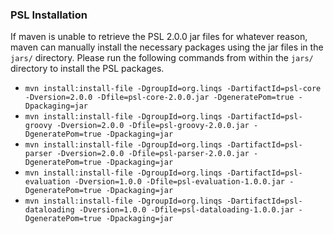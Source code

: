### PSL Installation ###

If maven is unable to retrieve the PSL 2.0.0 jar files for whatever reason, maven can manually install the necessary packages using the jar files in the `jars/` directory. Please run the following commands from within the `jars/` directory to install the PSL packages.

* `mvn install:install-file -DgroupId=org.linqs -DartifactId=psl-core -Dversion=2.0.0 -Dfile=psl-core-2.0.0.jar -DgeneratePom=true -Dpackaging=jar`
* `mvn install:install-file -DgroupId=org.linqs -DartifactId=psl-groovy -Dversion=2.0.0 -Dfile=psl-groovy-2.0.0.jar -DgeneratePom=true -Dpackaging=jar`
* `mvn install:install-file -DgroupId=org.linqs -DartifactId=psl-parser -Dversion=2.0.0 -Dfile=psl-parser-2.0.0.jar -DgeneratePom=true -Dpackaging=jar`
* `mvn install:install-file -DgroupId=org.linqs -DartifactId=psl-evaluation -Dversion=1.0.0 -Dfile=psl-evaluation-1.0.0.jar -DgeneratePom=true -Dpackaging=jar`
* `mvn install:install-file -DgroupId=org.linqs -DartifactId=psl-dataloading -Dversion=1.0.0 -Dfile=psl-dataloading-1.0.0.jar -DgeneratePom=true -Dpackaging=jar`